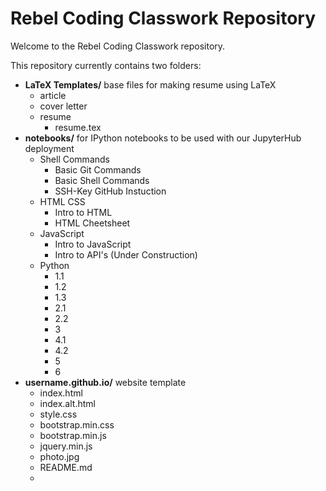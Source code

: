 # Rebel Coding Classwork Repository

Welcome to the Rebel Coding Classwork repository.

This repository currently contains two folders:

- **LaTeX Templates/** base files for making resume using LaTeX
  - article
  - cover letter
  - resume
    - resume.tex
- **notebooks/** for IPython notebooks to be used with our JupyterHub deployment
  - Shell Commands
    - Basic Git Commands
    - Basic Shell Commands
    - SSH-Key GitHub Instuction
  - HTML CSS
    - Intro to HTML
    - HTML Cheetsheet
  - JavaScript
    - Intro to JavaScript
    - Intro to API's (Under Construction)
  - Python
    - 1.1
    - 1.2
    - 1.3
    - 2.1
    - 2.2
    - 3
    - 4.1
    - 4.2
    - 5
    - 6
- **username.github.io/** website template
  - index.html
  - index.alt.html
  - style.css
  - bootstrap.min.css
  - bootstrap.min.js
  - jquery.min.js
  - photo.jpg
  - README.md
  - 
